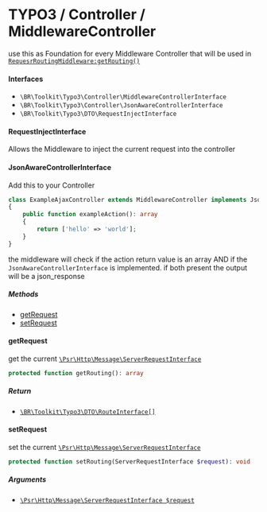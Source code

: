 # TYPO3 / Controller / MiddlewareController

use this as Foundation for every Middleware Controller that will be used in [`RequesrRoutingMiddleware:getRouting()`](/Docs/requestRoutingMiddleware.md)

#### Interfaces

* `\BR\Toolkit\Typo3\Controller\MiddlewareControllerInterface`
* `\BR\Toolkit\Typo3\Controller\JsonAwareControllerInterface`
* `\BR\Toolkit\Typo3\DTO\RequestInjectInterface`

#### RequestInjectInterface

Allows the Middleware to inject the current request into the controller

#### JsonAwareControllerInterface

Add this to your Controller 
```php
class ExampleAjaxController extends MiddlewareController implements JsonAwareControllerInterface
{
    public function exampleAction(): array 
    {
        return ['hello' => 'world'];
    }
}
```

the middleware will check if the action return value is an array AND if the `JsonAwareControllerInterface` is implemented.
if both present the output will be a json_response

##### Methods

* [getRequest](#getrequest)
* [setRequest](#setrequest)

#### getRequest
get the current [`\Psr\Http\Message\ServerRequestInterface`](https://www.php-fig.org/psr/psr-7/)
```php
protected function getRouting(): array
```

##### Return
 * [`\BR\Toolkit\Typo3\DTO\RouteInterface[]`](/Docs/Structure/route.md)
 

#### setRequest
set the current [`\Psr\Http\Message\ServerRequestInterface`](https://www.php-fig.org/psr/psr-7/)
```php
protected function setRouting(ServerRequestInterface $request): void
```

##### Arguments
 * [`\Psr\Http\Message\ServerRequestInterface $request`](https://www.php-fig.org/psr/psr-7/)
 